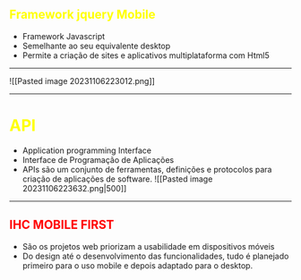 ## <span style="color:yellow">Framework jquery Mobile</span>
- Framework Javascript
- Semelhante ao seu equivalente desktop
- Permite a criação de sites e aplicativos multiplataforma com Html5
- ---
![[Pasted image 20231106223012.png]]

---
# <span style="color:yellow">API</span>
- Application programming Interface
- Interface de Programação de Aplicações
- APIs são um conjunto de ferramentas, definições e protocolos para criação de aplicações de software.
![[Pasted image 20231106223632.png|500]]
---
## <span style="color:red">IHC MOBILE FIRST</span>
- São os projetos web priorizam a usabilidade em dispositivos móveis
- Do design até o desenvolvimento das funcionalidades, tudo é planejado primeiro para o uso mobile e depois adaptado para o desktop.
